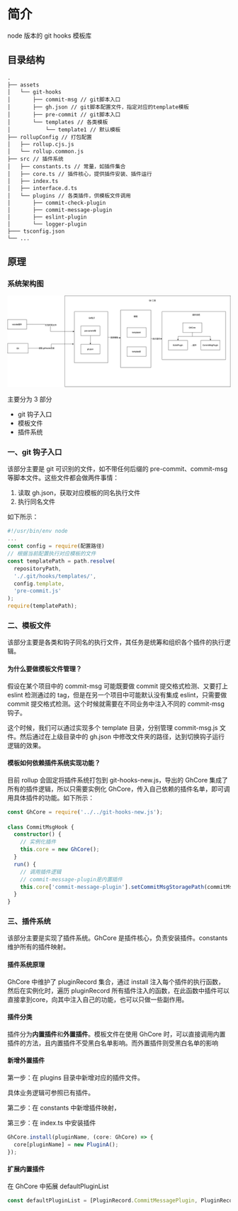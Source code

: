 # 简介

node 版本的 git hooks 模板库

## 目录结构

```shell
.
├── assets
│   └── git-hooks
│       ├── commit-msg // git脚本入口
│       ├── gh.json // git脚本配置文件，指定对应的template模板
│       ├── pre-commit // git脚本入口
│       └── templates // 各类模板
│           └── template1 // 默认模板
├── rollupConfig // 打包配置
│   ├── rollup.cjs.js
│   └── rollup.common.js
├── src // 插件系统
│   ├── constants.ts // 常量，如插件集合
│   ├── core.ts // 插件核心，提供插件安装、插件运行
│   ├── index.ts
│   ├── interface.d.ts
│   └── plugins // 各类插件，供模板文件调用
│       ├── commit-check-plugin
│       ├── commit-message-plugin
│       ├── eslint-plugin
│       └── logger-plugin
├─── tsconfig.json
└── ...
```

## 原理

### 系统架构图

![img1](./assets/images/git工具uml图.png)

主要分为 3 部分

- git 钩子入口
- 模板文件
- 插件系统

### 一、git 钩子入口

该部分主要是 git 可识别的文件，如不带任何后缀的 pre-commit、commit-msg 等脚本文件。这些文件都会做两件事情：

1. 读取 gh.json，获取对应模板的同名执行文件
2. 执行同名文件

如下所示：

```js
#!/usr/bin/env node
...
const config = require(配置路径)
// 根据当前配置执行对应模板的文件
const templatePath = path.resolve(
  repositoryPath,
  './.git/hooks/templates/',
  config.template,
  'pre-commit.js'
);
require(templatePath);
```

### 二、模板文件

该部分主要是各类和钩子同名的执行文件，其任务是统筹和组织各个插件的执行逻辑。

#### 为什么要做模板文件管理？

假设在某个项目中的 commit-msg 可能既要做 commit 提交格式检测、又要打上 eslint 检测通过的 tag，但是在另一个项目中可能默认没有集成 eslint，只需要做 commit 提交格式检测。这个时候就需要在不同业务中注入不同的 commit-msg 钩子。

这个时候，我们可以通过实现多个 template 目录，分别管理 commit-msg.js 文件。然后通过在上级目录中的 gh.json 中修改文件夹的路径，达到切换钩子运行逻辑的效果。

#### 模板如何依赖插件系统实现功能？

目前 rollup 会固定将插件系统打包到 git-hooks-new.js，导出的 GhCore 集成了所有的插件逻辑，所以只需要实例化 GhCore，传入自己依赖的插件名单，即可调用具体插件的功能。如下所示：

```ts
const GhCore = require('../../git-hooks-new.js');

class CommitMsgHook {
  constructor() {
    // 实例化插件
    this.core = new GhCore();
  }
  run() {
    // 调用插件逻辑
    // commit-message-plugin是内置插件
    this.core['commit-message-plugin'].setCommitMsgStoragePath(commitMsgStoragePath);
  }
}
```

### 三、插件系统

该部分主要是实现了插件系统。GhCore 是插件核心，负责安装插件。constants 维护所有的插件映射。

#### 插件系统原理

GhCore 中维护了 pluginRecord 集合，通过 install 注入每个插件的执行函数，然后在实例化时，遍历 pluginRecord 所有插件注入的函数，在此函数中插件可以直接拿到core，向其中注入自己的功能，也可以只做一些副作用。

#### 插件分类

插件分为**内置插件**和**外置插件**。模板文件在使用 GhCore 时，可以直接调用内置插件的方法，且内置插件不受黑白名单影响。而外置插件则受黑白名单的影响

#### 新增外置插件

第一步：在 plugins 目录中新增对应的插件文件。

具体业务逻辑可参照已有插件。

第二步：在 constants 中新增插件映射，

第三步：在 index.ts 中安装插件

```ts
GhCore.install(pluginName, (core: GhCore) => {
  core[pluginName] = new PluginA();
});
```

#### 扩展内置插件

在 GhCore 中拓展 defaultPluginList

```ts
const defaultPluginList = [PluginRecord.CommitMessagePlugin, PluginRecord.LoggerPlugin];
```
